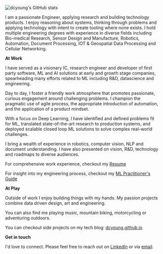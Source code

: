 ![dcyoung's GitHub stats](https://github-readme-stats.vercel.app/api?username=dcyoung&show_icons=true&count_private=true)

I am a passionate Engineer, applying research and building technology products. I enjoy reasoning about systems, thinking through problems and applying technology with intent to create tooling where none exists. I hold multiple engineering degrees with experience in diverse fields including Bio-medical Research, Sensor Design and Manufacture, Robotics, Automation, Document Processing, IOT & Geospatial Data Processing and Cellular Networking.   

**At Work**

I have served as a visionary IC, research engineer and developer of first party software, ML and AI solutions at early and growth stage companies, spearheading many efforts related to ML including R&D, datascience and engineering.

Day to day, I foster a friendly work atmosphere that promotes passionate, curious engagement around challenging problems. I champion the pragmatic use of agile process, the appropriate introduction of automation, and the application of a product mindset.

With a focus on Deep Learning, I have identified and defined problems fit for ML, translated state-of-the-art research to production systems, and deployed scalable closed loop ML solutions to solve complex real-world challenges.

I bring a wealth of experience in robotics, computer vision, NLP and document understanding. I have also presented on vision, R&D, technology and roadmaps to diverse audiences.

For comprehensive work experience, checkout my [Resume](https://dcyoung.github.io/resume/)

For insight into my engineering process, checkout my [ML Practitioner's Guide](https://dcyoung.github.io/ml-practitioners-guide/)  

**At Play**

Outside of work I enjoy building things with my hands. My passion projects combine data driven design, art and engineering. 

You can also find me playing music, mountain biking, motorcycling or adventuring outdoors.

You can checkout side projects on my tech blog: [dcyoung.github.io](https://dcyoung.github.io)

**Get in touch**

I'd love to connect. Please feel free to reach out on [LinkedIn](https://www.linkedin.com/in/david-young-09509210a) or via [email](mailto:david@questionablyartificial.com).
